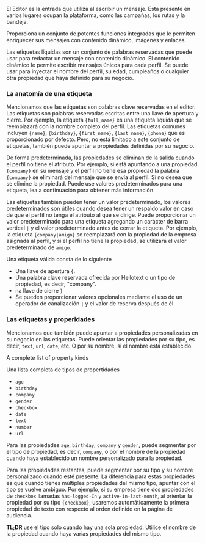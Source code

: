 El Editor es la entrada que utiliza al escribir un mensaje. Esta presente en
varios lugares ocupan la plataforma, como las campañas, los rutas y la bandeja.

Proporciona un conjunto de potentes funciones integradas que le permiten enriquecer sus mensajes con contenido dinámico, imágenes y enlaces.

Las etiquetas líquidas son un conjunto de palabras reservadas que puede usar para redactar un mensaje con contenido dinámico.
El contenido dinámico le permite escribir mensajes únicos para cada perfil. Se puede usar para inyectar el nombre del perfil,
su edad, cumpleaños o cualquier otra propiedad que haya definido para su negocio.

### La anatomía de una etiqueta

Mencionamos que las etiquetas son palabras clave reservadas en el editor. Las etiquetas son palabras reservadas escritas entre
una llave de apertura y cierre. Por ejemplo, la etiqueta `{full_name}` es una etiqueta líquida que se reemplazará con la
nombre completo del perfil. Las etiquetas comunes incluyen `{name}`, `{birthday}`, `{first_name}`, `{last_name}`, `{phone`} que es
proporcionado por defecto. Pero, no está limitado a este conjunto de etiquetas, también puede apuntar a propiedades definidas por su negocio.

De forma predeterminada, las propiedades se eliminan de la salida cuando el perfil no tiene el atributo.
Por ejemplo, si está apuntando a una propiedad `{company}` en su mensaje y el perfil no tiene esa propiedad
la palabra `{company}` se eliminará del mensaje que se envía al perfil. Si no desea que se elimine la propiedad. Puede
use valores predeterminados para una etiqueta, lea a continuación para obtener más información

Las etiquetas también pueden tener un valor predeterminado, los valores predeterminados son útiles cuando desea tener un respaldo
valor en caso de que el perfil no tenga el atributo al que se dirige.
Puede proporcionar un valor predeterminado para una etiqueta agregando un carácter de barra vertical `|` y el valor predeterminado antes de cerrar la etiqueta.
Por ejemplo, la etiqueta `{company|amigo}` se reemplazará con la propiedad de la empresa asignada al perfil, y si el
perfil no tiene la propiedad, se utilizará el valor predeterminado de `amigo`.

Una etiqueta válida consta de lo siguiente

- Una llave de apertura `{`.
- Una palabra clave reservada ofrecida por Hellotext o un tipo de propiedad, es decir, "company".
- na llave de cierre `}`
- Se pueden proporcionar valores opcionales mediante el uso de un operador de canalización `|` y el valor de reserva después de él.

### Las etiquetas y properidades

Mencionamos que también puede apuntar a propiedades personalizadas en su negocio en las etiquetas.
Puede orientar las propiedades por su tipo, es decir, `text`, `url`, `date`, etc. O por su nombre, si el nombre está establecido.

A complete list of property kinds

Una lista completa de tipos de propertidades

- `age`
- `birthday`
- `company`
- `gender`
- `checkbox`
- `date`
- `text`
- `number`
- `url`

Para las propiedades `age`, `birthday`, `company` y `gender`, puede segmentar por el tipo de propiedad, es decir, `company`, o por
el nombre de la propiedad cuando haya establecido un nombre personalizado para la propiedad.

Para las propiedades restantes, puede segmentar por su tipo y su nombre personalizado cuando esté presente. La diferencia
para estas propiedades es que cuando tienes múltiples propiedades del mismo tipo,
apuntar con el tipo se vuelve ambiguo. Por ejemplo,
si su empresa tiene dos propiedades de `checkbox` llamadas `has-logged-In` y `active-in-last-month`,
al orientar la propiedad por su tipo `{checkbox}`, usaremos automáticamente la primera propiedad de texto con respecto al orden definido en la página de audiencia.

**TL;DR** use el tipo solo cuando hay una sola propiedad. Utilice el nombre de la propiedad cuando haya varias propiedades del mismo tipo.
